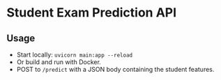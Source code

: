 # Student Exam Prediction API

## Usage

- Start locally: `uvicorn main:app --reload`
- Or build and run with Docker.
- POST to `/predict` with a JSON body containing the student features.
